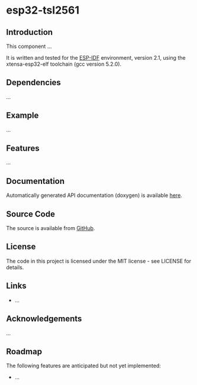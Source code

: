 # esp32-tsl2561

## Introduction

This component ...
 
It is written and tested for the [ESP-IDF](https://github.com/espressif/esp-idf) environment, version 2.1, using the xtensa-esp32-elf toolchain (gcc version 5.2.0).

## Dependencies

...

## Example

...

## Features

...

## Documentation

Automatically generated API documentation (doxygen) is available [here](https://davidantliff.github.io/esp32-tsl2561/index.html).

## Source Code

The source is available from [GitHub](https://www.github.com/DavidAntliff/esp32-tsl2561).

## License

The code in this project is licensed under the MIT license - see LICENSE for details.

## Links

 * ...
 
## Acknowledgements

...

## Roadmap

The following features are anticipated but not yet implemented:

 * ...
 